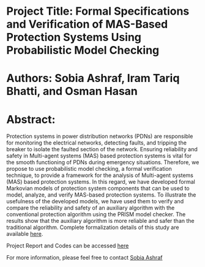 # Project Title: Formal Specifications and Verification of MAS-Based Protection Systems Using Probabilistic Model Checking

# Authors: Sobia Ashraf, Iram Tariq Bhatti, and Osman Hasan

 # Abstract:
 Protection systems in power distribution networks (PDNs) are responsible for monitoring the electrical networks, detecting faults, and tripping the breaker to isolate the faulted section
of the network. Ensuring reliability and safety in Multi-agent systems (MAS) based protection systems is vital for the smooth functioning of PDNs during emergency situations. Therefore,
we propose to use probabilistic model checking, a formal verification technique, to provide a framework for the analysis of Multi-agent systems (MAS) based protection systems. In this regard, we have developed formal Markovian models of protection system components that can be used to model, analyze, and verify MAS-based protection systems. To illustrate the usefulness of the
developed models, we have used them to verify and compare the reliability and safety of an auxiliary algorithm with the conventional protection algorithm using the PRISM model checker.
The results show that the auxiliary algorithm is more reliable and safer than the traditional algorithm. Complete formalization details of this study are available [here](https://github.com/SobiaatNUST/Quantitative-Analysis-of-MAS-Based-Protection-Systems).
 

 Project Report and Codes can be accessed [here](https://github.com/SobiaatNUST/Quantitative-Analysis-of-MAS-Based-Protection-Systems)
 
For more information, please feel free to contact [Sobia Ashraf](sashraf.dphd19seecs@seecs.edu.pk)
